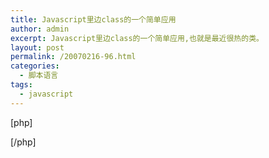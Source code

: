 ```yaml
---
title: Javascript里边class的一个简单应用
author: admin
excerpt: Javascript里边class的一个简单应用,也就是最近很热的类。
layout: post
permalink: /20070216-96.html
categories:
  - 脚本语言
tags:
  - javascript
---
```

[php]

<script language="JavaScript">  
<!&#8211;  
/*  
function seaprince()  
{  
this.name="梁";  
this.gender="男";  
this.show = function ()   
{  
var call = this.gender=="女"?"女士":"先生";  
alert(&#8216;你好，&#8217;+this.name+&#8221;+call);  
}  
};  
// 创建一个新对象

var s=new seaprince;  
s.show();  
*/  
var seaprince = new Object();  
seaprince.name = "梁";  
seaprince.gender="男";  
seaprince.show = function () {  
var call = this.gender=="女"?"女士":"先生";  
trace(&#8216;你好，&#8217;+this.name+&#8221;+call);  
};  
seaprince.show();  
//&#8211;>  
</script>

[/php]